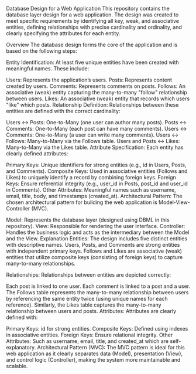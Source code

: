 Database Design for a Web Application
This repository contains the database layer design for a web application. The design was created to meet specific requirements by identifying all key, weak, and associative entities, defining relationships with precise cardinality and ordinality, and clearly specifying the attributes for each entity.

Overview
The database design forms the core of the application and is based on the following steps:

Entity Identification:
At least five unique entities have been created with meaningful names. These include:

Users: Represents the application’s users.
Posts: Represents content created by users.
Comments: Represents comments on posts.
Follows: An associative (weak) entity capturing the many-to-many "follow" relationship between users.
Likes: An associative (weak) entity that records which users "like" which posts.
Relationship Definition:
Relationships between these entities are defined with the correct cardinality:

Users ↔ Posts: One-to-Many (one user can author many posts).
Posts ↔ Comments: One-to-Many (each post can have many comments).
Users ↔ Comments: One-to-Many (a user can write many comments).
Users ↔ Follows: Many-to-Many via the Follows table.
Users and Posts ↔ Likes: Many-to-Many via the Likes table.
Attribute Specification:
Each entity has clearly defined attributes:

Primary Keys: Unique identifiers for strong entities (e.g., id in Users, Posts, and Comments).
Composite Keys: Used in associative entities (Follows and Likes) to uniquely identify a record by combining foreign keys.
Foreign Keys: Ensure referential integrity (e.g., user_id in Posts, post_id and user_id in Comments).
Other Attributes: Meaningful names such as username, email, title, body, and timestamps (created_at).
Architectural Pattern:
The chosen architectural pattern for building the web application is Model-View-Controller (MVC).

Model: Represents the database layer (designed using DBML in this repository).
View: Responsible for rendering the user interface.
Controller: Handles the business logic and acts as the intermediary between the Model and the View.
Explanation
Entities:
The design includes five distinct entities with descriptive names. Users, Posts, and Comments are strong entities with independent primary keys. Follows and Likes are associative (weak) entities that utilize composite keys (consisting of foreign keys) to capture many-to-many relationships.

Relationships:
Relationships between entities are depicted correctly:

Each post is linked to one user.
Each comment is linked to a post and a user.
The Follows table represents the many-to-many relationship between users by referencing the same entity twice (using unique names for each reference).
Similarly, the Likes table captures the many-to-many relationship between users and posts.
Attributes:
Attributes are clearly defined with:

Primary Keys: id for strong entities.
Composite Keys: Defined using indexes in associative entities.
Foreign Keys: Ensure relational integrity.
Other Attributes: Such as username, email, title, and created_at which are self-explanatory.
Architectural Pattern (MVC):
The MVC pattern is ideal for this web application as it clearly separates data (Model), presentation (View), and control logic (Controller), making the system more maintainable and scalable.